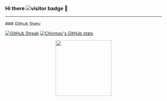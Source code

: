 ### Hi there ![visitor badge](https://visitor-badge.glitch.me/badge?page_id=Chinmay1292.visitor-badge) 👋 

<hr>
### Github Stats:

[![GitHub Streak](http://github-readme-streak-stats.herokuapp.com?user=Chinmay1292&theme=tokyonight_duo&hide_border=true&date_format=M%20j%5B%2C%20Y%5D&theme=algolia)](https://git.io/streak-stats)
[![Chinmay's GitHub stats](https://github-readme-stats.vercel.app/api?username=Chinmay1292&theme=algolia)](https://github.com/anuraghazra/github-readme-stats)
<div align="center">
  <img height="180em" src="![Anurag's GitHub stats](https://github-readme-stats.vercel.app/api?username=anuraghazra&show_icons=true&theme=algolia)"/>
 </div>
